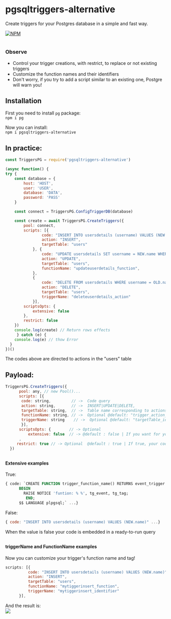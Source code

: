 # pgsqltriggers-alternative
Create triggers for your Postgres database in a simple and fast way.

[![NPM](https://nodei.co/npm/pgsqltriggers-alternative.png)](https://nodei.co/npm/pgsqltriggers-alternative/)

# <h3>Observe</h3>
* Control your trigger creations, with restrict, to replace or not existing triggers
* Customize the function names and their identifiers
* Don't worry, if you try to add a script similar to an existing one, Postgre will warn you!


## Installation

First you need to install `pg` package: </br>
```npm i pg```


Now you can install: </br>
```npm i pgsqltriggers-alternative```

## In practice:

```javascript
const TriggersPG = require('pgsqltriggers-alternative')

(async function() {
try {
    const database = {
        host: 'HOST',
        user: 'USER',
        database: 'DATA',
        password: 'PASS'
    }

    const connect = TriggersPG.ConfigTriggerDB(database)

    const create = await TriggersPG.CreateTriggers({
        pool: connect,
        scripts: [{
                code: "INSERT INTO usersdetails (username) VALUES (NEW.name)",
                action: "INSERT",
                targetTable: "users"
            }, {
                code: "UPDATE usersdetails SET username = NEW.name WHERE username = OLD.name",
                action: "UPDATE",
                targetTable: "users",
                functionName: "updateuserdetails_function",
            },
            {
                code: "DELETE FROM usersdetails WHERE username = OLD.name",
                action: "DELETE",
                targetTable: "users",
                triggerName: "deleteuserdetails_action"
            }],
        scriptsOpts: {
            extensive: false
        },
        restrict: false
    })
    console.log(create) // Return rows effects
     } catch (e) {
    console.log(e) // thow Error
  }
})()

```

The codes above are directed to actions in the "users" table

## Payload:


```javascript
TriggersPG.CreateTriggers({
      pool: any, // new Pool()...
      scripts: [{
       code: string,         // ->  Code query
       action: string,       // ->  INSERT|UPDATE|DELETE,
       targetTable: string,  // ->  Table name corresponding to actions,
       functionName: string, // ->  Optional @default: "trigger_action_targetTable"
       triggerName: string    // ->  Optional @default: "targetTable_identifytg_action"
       }],
      scriptsOpts: {        // -> Optional
          extensive: false  // -> @default : false | If you want for your own complete query, put it as true
      ,
     restrict: true // -> Optional  @default : true | If true, your code cannot replace existing functions or triggers.
  })
```

## <h4>Extensive examples</h4>
<span>True:</span>
```sql
{ code: `CREATE FUNCTION trigger_function_name() RETURNS event_trigger AS $$
      BEGIN
        RAISE NOTICE 'funtion: % %', tg_event, tg_tag;
         END;
      $$ LANGUAGE plpgsql;` ...}
```
<span>False:</span>
```javascript
{ code: "INSERT INTO usersdetails (username) VALUES (NEW.name)" ...}
```
When the value is false your code is embedded in a ready-to-run query

## <h4>triggerName and FunctionName examples</h4>
Now you can customize your trigger's function name and tag!
```javascript
scripts: [{
          code: "INSERT INTO usersdetails (username) VALUES (NEW.name)",
          action: "INSERT",
          targetTable: "users",
          functionName: "mytiggerinsert_function",
          triggerName: "mytiggerinsert_identifier"
      }],
```
And the result is: </br>
<img src="https://i.ibb.co/qR07m18/Example.jpg">
